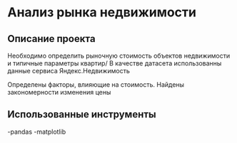# Анализ рынка недвижимости

##  Описание проекта

Необходимо определить рыночную стоимость объектов недвижимости и типичные параметры квартир/
В качестве датасета использованны данные сервиса Яндекс.Недвижимость

Определены факторы, влияющие на стоимость. Найдены закономерности изменения цены

## Использованные инструменты

-pandas
-matplotlib